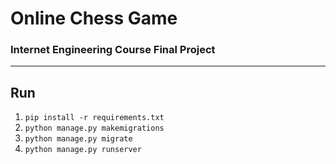# Online Chess Game

### Internet Engineering Course Final Project


----------

## Run

1. `pip install -r requirements.txt`
2. `python manage.py makemigrations`
3. `python manage.py migrate`
4. `python manage.py runserver`
